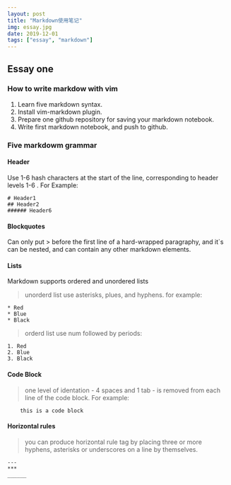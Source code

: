 ```yaml
---
layout: post
title: "Markdown使用笔记"
img: essay.jpg
date: 2019-12-01
tags: ["essay", "markdown"]
---
```


## Essay one

### How to write markdow with vim

1. Learn five markdown syntax.
2. Install vim-markdown plugin.
3. Prepare one github repository for saving your markdown notebook.
4. Write first markdown notebook, and push to github.

### Five markdowm grammar

#### Header
Use  1-6 hash  characters at the start of the line, corresponding to header levels 1-6 .
For Example:
```
# Header1
## Header2
###### Header6
```

#### Blockquotes
Can only put > before the first line of a hard-wrapped paragraphy, and 
it`s can be nested, and can contain any other markdown elements.

#### Lists
Markdown supports ordered and unordered lists
> unorderd list use asterisks, plues, and hyphens. for example:
```
* Red
* Blue
* Black
```
> orderd list use num followed by periods:
```
1. Red
2. Blue
3. Black
```

#### Code Block
> one level of identation - 4 spaces and 1 tab - is removed from each line of the code block. For example:
```
	this is a code block
```

#### Horizontal rules
> you can produce horizontal rule tag by placing three or more hyphens, asterisks or underscores on a line by themselves.
```
---
***
______
````


